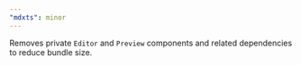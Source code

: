 ```yaml
---
"mdxts": minor
---
```


Removes private `Editor` and `Preview` components and related dependencies to reduce bundle size.
